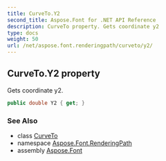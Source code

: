 ```yaml
---
title: CurveTo.Y2
second_title: Aspose.Font for .NET API Reference
description: CurveTo property. Gets coordinate y2
type: docs
weight: 50
url: /net/aspose.font.renderingpath/curveto/y2/
---
```

## CurveTo.Y2 property

Gets coordinate y2.

```csharp
public double Y2 { get; }
```

### See Also

* class [CurveTo](../)
* namespace [Aspose.Font.RenderingPath](../../../aspose.font.renderingpath/)
* assembly [Aspose.Font](../../../)


